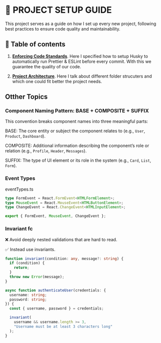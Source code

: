 # 🚀 PROJECT SETUP GUIDE

This project serves as a guide on how I set up every new project, following best practices to ensure code quality and maintainability.

## 📜 Table of contents

1. [**Enforcing Code Standards**](/configs/code-standards). Here I specified how to setup Husky to automatically run Prettier & ESLint before every commit. With this we guarantee the quality of our code.

2. [**Project Architecture**](/configs/folder-structure). Here I talk about different folder strucuters and which one could fit better the project needs.

## Otther Topics

### Component Naming Pattern: BASE + COMPOSITE + SUFFIX

This convention breaks component names into three meaningful parts:

BASE: The core entity or subject the component relates to (e.g., `User`, `Product`, `Dashboard`).

COMPOSITE: Additional information describing the component’s role or relation (e.g., `Profile`, `Header`, `Messages`).

SUFFIX: The type of UI element or its role in the system (e.g., `Card`, `List`, `Form`).

### Event Types

eventTypes.ts

```ts
type FormEvent = React.FormEvent<HTMLFormElement>;
type MouseEvent = React.MouseEvent<HTMLButtonElement>;
type ChangeEvent = React.ChangeEvent<HTMLInputElement>;

export { FormEvent, MouseEvent, ChangeEvent };
```

### Invariant fc

❌ Avoid deeply nested validations that are hard to read.

✅ Instead use invariants.

```ts
function invariant(condition: any, message?: string) {
  if (condition) {
    return;
  }
  throw new Error(message);
}

async function authenticateUser(credentials: {
  username: string;
  password: string;
}) {
  const { username, password } = credentials;

  invariant(
    username && username.length >= 3,
    "Username must be at least 3 characters long"
  );
}
```
